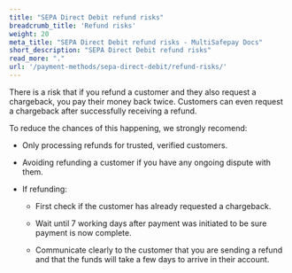 ```yaml
---
title: "SEPA Direct Debit refund risks"
breadcrumb_title: 'Refund risks'
weight: 20
meta_title: "SEPA Direct Debit refund risks - MultiSafepay Docs"
short_description: "SEPA Direct Debit refund risks"
read_more: "."
url: '/payment-methods/sepa-direct-debit/refund-risks/'
---
```


There is a risk that if you refund a customer and they also request a chargeback, you pay their money back twice. Customers can even request a chargeback after successfully receiving a refund.

To reduce the chances of this happening, we strongly recomend:

- Only processing refunds for trusted, verified customers.

- Avoiding refunding a customer if you have any ongoing dispute with them.

- If refunding:

    - First check if the customer has already requested a chargeback.

    - Wait until 7 working days after payment was initiated to be sure payment is now complete.

    - Communicate clearly to the customer that you are sending a refund and that the funds will take a few days to arrive in their account.
